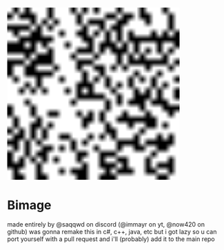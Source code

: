 <img width="400px" height="400px" src="https://raw.githubusercontent.com/now420/Bimage/main/bw_image.png"></img>
# Bimage
made entirely by @saqqwd on discord (@immayr on yt, @now420 on github)
was gonna remake this in c#, c++, java, etc but i got lazy so u can port yourself with a pull request and i'll (probably) add it to the main repo
